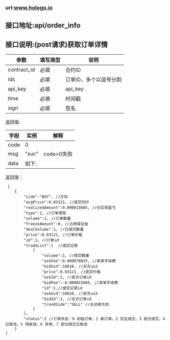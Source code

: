 ### url:www.hologo.io## 接口地址:api/order_info## 接口说明:(post请求)获取订单详情|参数|	填写类型|	说明||------------|--------|--------------------------------------||contract_id|	必填|	合约ID||ids|	必填|	订单ID，多个以逗号分割||api_key|	必填|	api_key||time|	必填|	时间戳||sign|	必填|	签名|返回值:|字段|	实例|	解释||------------|--------|---------------||code|	0|	 |msg|	"suc"|	code>0失败||data|	如下:|返回值：     [	    {	        "side":"BUY", //方向	        "avgPrice":0.03121, //成交均价	        "realizedAmount":0.000015605, //已实现盈亏	        "type":1, //订单类型	        "volume":1, //订单数量	        "freezeAmount":0, //占用保证金	        "dealVolume":1, //已成交数量	        "price":0.03121, //订单价格	        "id":1, //订单id	        "tradeList":[  //成交记录	            {	                "volume":1, //成交数量	                "askFee":0.000078025, //卖单手续费	                "bidUid":10010, //买方uid	                "price":0.03121, //成交价格	                "askId":2, //卖方订单id	                "bidFee":-0.000015605, //卖单手续费	                "id":1,//成交记录id	                "askUid":10010, //卖方uid	                "bidId":1, //买方订单id	                "trendSide":"SELL" //主动单方向	            }	        ],	        "status":2 //订单状态：0 初始订单，1 新订单，2 完全成交，3 部分成交，4 已取消，5 待取消，6 异常，7 部分成交已取消	    }	]